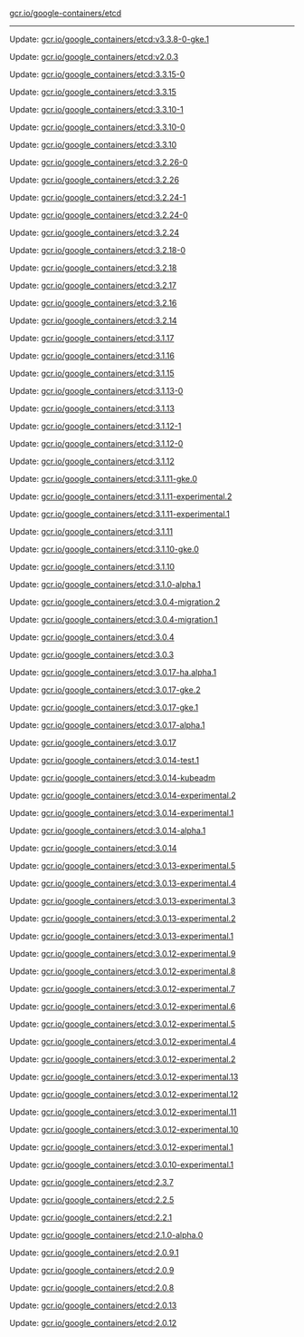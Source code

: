 [gcr.io/google-containers/etcd](https://hub.docker.com/r/cruse/etcd/tags/) 

----
Update: [gcr.io/google_containers/etcd:v3.3.8-0-gke.1](https://hub.docker.com/r/cruse/etcd/tags/)

Update: [gcr.io/google_containers/etcd:v2.0.3](https://hub.docker.com/r/cruse/etcd/tags/)

Update: [gcr.io/google_containers/etcd:3.3.15-0](https://hub.docker.com/r/cruse/etcd/tags/)

Update: [gcr.io/google_containers/etcd:3.3.15](https://hub.docker.com/r/cruse/etcd/tags/)

Update: [gcr.io/google_containers/etcd:3.3.10-1](https://hub.docker.com/r/cruse/etcd/tags/)

Update: [gcr.io/google_containers/etcd:3.3.10-0](https://hub.docker.com/r/cruse/etcd/tags/)

Update: [gcr.io/google_containers/etcd:3.3.10](https://hub.docker.com/r/cruse/etcd/tags/)

Update: [gcr.io/google_containers/etcd:3.2.26-0](https://hub.docker.com/r/cruse/etcd/tags/)

Update: [gcr.io/google_containers/etcd:3.2.26](https://hub.docker.com/r/cruse/etcd/tags/)

Update: [gcr.io/google_containers/etcd:3.2.24-1](https://hub.docker.com/r/cruse/etcd/tags/)

Update: [gcr.io/google_containers/etcd:3.2.24-0](https://hub.docker.com/r/cruse/etcd/tags/)

Update: [gcr.io/google_containers/etcd:3.2.24](https://hub.docker.com/r/cruse/etcd/tags/)

Update: [gcr.io/google_containers/etcd:3.2.18-0](https://hub.docker.com/r/cruse/etcd/tags/)

Update: [gcr.io/google_containers/etcd:3.2.18](https://hub.docker.com/r/cruse/etcd/tags/)

Update: [gcr.io/google_containers/etcd:3.2.17](https://hub.docker.com/r/cruse/etcd/tags/)

Update: [gcr.io/google_containers/etcd:3.2.16](https://hub.docker.com/r/cruse/etcd/tags/)

Update: [gcr.io/google_containers/etcd:3.2.14](https://hub.docker.com/r/cruse/etcd/tags/)

Update: [gcr.io/google_containers/etcd:3.1.17](https://hub.docker.com/r/cruse/etcd/tags/)

Update: [gcr.io/google_containers/etcd:3.1.16](https://hub.docker.com/r/cruse/etcd/tags/)

Update: [gcr.io/google_containers/etcd:3.1.15](https://hub.docker.com/r/cruse/etcd/tags/)

Update: [gcr.io/google_containers/etcd:3.1.13-0](https://hub.docker.com/r/cruse/etcd/tags/)

Update: [gcr.io/google_containers/etcd:3.1.13](https://hub.docker.com/r/cruse/etcd/tags/)

Update: [gcr.io/google_containers/etcd:3.1.12-1](https://hub.docker.com/r/cruse/etcd/tags/)

Update: [gcr.io/google_containers/etcd:3.1.12-0](https://hub.docker.com/r/cruse/etcd/tags/)

Update: [gcr.io/google_containers/etcd:3.1.12](https://hub.docker.com/r/cruse/etcd/tags/)

Update: [gcr.io/google_containers/etcd:3.1.11-gke.0](https://hub.docker.com/r/cruse/etcd/tags/)

Update: [gcr.io/google_containers/etcd:3.1.11-experimental.2](https://hub.docker.com/r/cruse/etcd/tags/)

Update: [gcr.io/google_containers/etcd:3.1.11-experimental.1](https://hub.docker.com/r/cruse/etcd/tags/)

Update: [gcr.io/google_containers/etcd:3.1.11](https://hub.docker.com/r/cruse/etcd/tags/)

Update: [gcr.io/google_containers/etcd:3.1.10-gke.0](https://hub.docker.com/r/cruse/etcd/tags/)

Update: [gcr.io/google_containers/etcd:3.1.10](https://hub.docker.com/r/cruse/etcd/tags/)

Update: [gcr.io/google_containers/etcd:3.1.0-alpha.1](https://hub.docker.com/r/cruse/etcd/tags/)

Update: [gcr.io/google_containers/etcd:3.0.4-migration.2](https://hub.docker.com/r/cruse/etcd/tags/)

Update: [gcr.io/google_containers/etcd:3.0.4-migration.1](https://hub.docker.com/r/cruse/etcd/tags/)

Update: [gcr.io/google_containers/etcd:3.0.4](https://hub.docker.com/r/cruse/etcd/tags/)

Update: [gcr.io/google_containers/etcd:3.0.3](https://hub.docker.com/r/cruse/etcd/tags/)

Update: [gcr.io/google_containers/etcd:3.0.17-ha.alpha.1](https://hub.docker.com/r/cruse/etcd/tags/)

Update: [gcr.io/google_containers/etcd:3.0.17-gke.2](https://hub.docker.com/r/cruse/etcd/tags/)

Update: [gcr.io/google_containers/etcd:3.0.17-gke.1](https://hub.docker.com/r/cruse/etcd/tags/)

Update: [gcr.io/google_containers/etcd:3.0.17-alpha.1](https://hub.docker.com/r/cruse/etcd/tags/)

Update: [gcr.io/google_containers/etcd:3.0.17](https://hub.docker.com/r/cruse/etcd/tags/)

Update: [gcr.io/google_containers/etcd:3.0.14-test.1](https://hub.docker.com/r/cruse/etcd/tags/)

Update: [gcr.io/google_containers/etcd:3.0.14-kubeadm](https://hub.docker.com/r/cruse/etcd/tags/)

Update: [gcr.io/google_containers/etcd:3.0.14-experimental.2](https://hub.docker.com/r/cruse/etcd/tags/)

Update: [gcr.io/google_containers/etcd:3.0.14-experimental.1](https://hub.docker.com/r/cruse/etcd/tags/)

Update: [gcr.io/google_containers/etcd:3.0.14-alpha.1](https://hub.docker.com/r/cruse/etcd/tags/)

Update: [gcr.io/google_containers/etcd:3.0.14](https://hub.docker.com/r/cruse/etcd/tags/)

Update: [gcr.io/google_containers/etcd:3.0.13-experimental.5](https://hub.docker.com/r/cruse/etcd/tags/)

Update: [gcr.io/google_containers/etcd:3.0.13-experimental.4](https://hub.docker.com/r/cruse/etcd/tags/)

Update: [gcr.io/google_containers/etcd:3.0.13-experimental.3](https://hub.docker.com/r/cruse/etcd/tags/)

Update: [gcr.io/google_containers/etcd:3.0.13-experimental.2](https://hub.docker.com/r/cruse/etcd/tags/)

Update: [gcr.io/google_containers/etcd:3.0.13-experimental.1](https://hub.docker.com/r/cruse/etcd/tags/)

Update: [gcr.io/google_containers/etcd:3.0.12-experimental.9](https://hub.docker.com/r/cruse/etcd/tags/)

Update: [gcr.io/google_containers/etcd:3.0.12-experimental.8](https://hub.docker.com/r/cruse/etcd/tags/)

Update: [gcr.io/google_containers/etcd:3.0.12-experimental.7](https://hub.docker.com/r/cruse/etcd/tags/)

Update: [gcr.io/google_containers/etcd:3.0.12-experimental.6](https://hub.docker.com/r/cruse/etcd/tags/)

Update: [gcr.io/google_containers/etcd:3.0.12-experimental.5](https://hub.docker.com/r/cruse/etcd/tags/)

Update: [gcr.io/google_containers/etcd:3.0.12-experimental.4](https://hub.docker.com/r/cruse/etcd/tags/)

Update: [gcr.io/google_containers/etcd:3.0.12-experimental.2](https://hub.docker.com/r/cruse/etcd/tags/)

Update: [gcr.io/google_containers/etcd:3.0.12-experimental.13](https://hub.docker.com/r/cruse/etcd/tags/)

Update: [gcr.io/google_containers/etcd:3.0.12-experimental.12](https://hub.docker.com/r/cruse/etcd/tags/)

Update: [gcr.io/google_containers/etcd:3.0.12-experimental.11](https://hub.docker.com/r/cruse/etcd/tags/)

Update: [gcr.io/google_containers/etcd:3.0.12-experimental.10](https://hub.docker.com/r/cruse/etcd/tags/)

Update: [gcr.io/google_containers/etcd:3.0.12-experimental.1](https://hub.docker.com/r/cruse/etcd/tags/)

Update: [gcr.io/google_containers/etcd:3.0.10-experimental.1](https://hub.docker.com/r/cruse/etcd/tags/)

Update: [gcr.io/google_containers/etcd:2.3.7](https://hub.docker.com/r/cruse/etcd/tags/)

Update: [gcr.io/google_containers/etcd:2.2.5](https://hub.docker.com/r/cruse/etcd/tags/)

Update: [gcr.io/google_containers/etcd:2.2.1](https://hub.docker.com/r/cruse/etcd/tags/)

Update: [gcr.io/google_containers/etcd:2.1.0-alpha.0](https://hub.docker.com/r/cruse/etcd/tags/)

Update: [gcr.io/google_containers/etcd:2.0.9.1](https://hub.docker.com/r/cruse/etcd/tags/)

Update: [gcr.io/google_containers/etcd:2.0.9](https://hub.docker.com/r/cruse/etcd/tags/)

Update: [gcr.io/google_containers/etcd:2.0.8](https://hub.docker.com/r/cruse/etcd/tags/)

Update: [gcr.io/google_containers/etcd:2.0.13](https://hub.docker.com/r/cruse/etcd/tags/)

Update: [gcr.io/google_containers/etcd:2.0.12](https://hub.docker.com/r/cruse/etcd/tags/)

